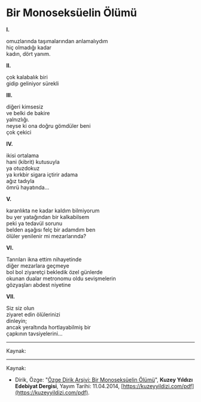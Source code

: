 # Bir Monoseksüelin Ölümü  
  
**I.**  
  
omuzlarında taşımalarından anlamalıydım  
hiç olmadığı kadar  
kadın, dört yanım.  
  
**II.**  
  
çok kalabalık biri  
gidip geliniyor sürekli  
  
**III.**  
  
diğeri kimsesiz  
ve belki de bakire  
yalnızlığı.  
neyse ki ona doğru gömdüler beni  
çok çekici  
  
**IV.**  
  
ikisi ortalama  
hani (kibrit) kutusuyla  
ya otuzdokuz  
ya kırkbir sigara içtirir adama  
ağız tadıyla  
ömrü hayatında...  
  
**V.**  
  
karanlıkta ne kadar kaldım bilmiyorum  
bu yer yatağından bir kalkabilsem  
peki ya tedavül sorunu  
belden aşağısı felç bir adamdım ben  
ölüler yenilenir mi mezarlarında?  
  
**VI.**  
  
Tanrıları ikna ettim nihayetinde  
diğer mezarlara geçmeye  
bol bol ziyaretçi bekledik özel günlerde  
okunan dualar metronomu oldu sevişmelerin  
gözyaşları abdest niyetine  
  
**VII.**  
  
Siz siz olun  
ziyaret edin ölülerinizi  
dinleyin;  
ancak yeraltında hortlayabilmiş bir  
çapkının tavsiyelerini...

---
Kaynak:

- ---
Kaynak: 

- Dirik, Özge: "[Özge Dirik Arşivi: Bir Monoseksüelin Ölümü](https://kuzeyyildizi.com/files/ozgedirik-monoseksuel.pdf)", **Kuzey Yıldızı Edebiyat Dergisi**, Yayım Tarihi: 11.04.2014, [https://kuzeyyildizi.com/pdf](https://kuzeyyildizi.com/pdf).
